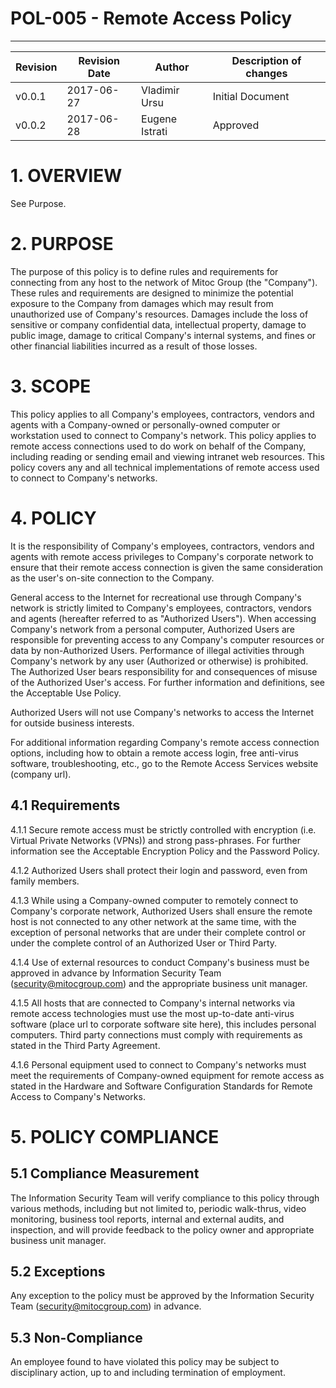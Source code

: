 # POL-005 - Remote Access Policy
--------------------------------


Revision | Revision Date | Author | Description of changes
-------- | ------------- | ------ | ----------------------
v0.0.1 | 2017-06-27 | Vladimir Ursu | Initial Document
v0.0.2 | 2017-06-28 | Eugene Istrati | Approved


# 1. OVERVIEW

See Purpose.


# 2. PURPOSE

The purpose of this policy is to define rules and requirements for connecting
from any host to the network of Mitoc Group (the "Company"). These rules and
requirements are designed to minimize the potential exposure to the Company
from damages which may result from unauthorized use of Company's resources.
Damages include the loss of sensitive or company confidential data,
intellectual property, damage to public image, damage to critical Company's
internal systems, and fines or other financial liabilities incurred as a result
of those losses.


# 3. SCOPE

This policy applies to all Company's employees, contractors, vendors and agents
with a Company-owned or personally-owned computer or workstation used to
connect to Company's network. This policy applies to remote access connections
used to do work on behalf of the Company, including reading or sending email
and viewing intranet web resources. This policy covers any and all technical
implementations of remote access used to connect to Company's networks.


# 4. POLICY 

It is the responsibility of Company's employees, contractors, vendors and
agents with remote access privileges to Company's corporate network to ensure
that their remote access connection is given the same consideration as the
user's on-site connection to the Company.

General access to the Internet for recreational use through Company's network
is strictly limited to Company's employees, contractors, vendors and agents
(hereafter referred to as "Authorized Users"). When accessing Company's network
from a personal computer, Authorized Users are responsible for preventing
access to any Company's computer resources or data by non-Authorized Users.
Performance of illegal activities through Company's network by any user
(Authorized or otherwise) is prohibited. The Authorized User bears
responsibility for and consequences of misuse of the Authorized User's access.
For further information and definitions, see the Acceptable Use Policy.

Authorized Users will not use Company's networks to access the Internet for
outside business interests.

For additional information regarding Company's remote access connection options,
including how to obtain a remote access login, free anti-virus software,
troubleshooting, etc., go to the Remote Access Services website (company url).

##  4.1	Requirements 

4.1.1	Secure remote access must be strictly controlled with encryption (i.e.
Virtual Private Networks (VPNs)) and strong pass-phrases. For further
information see the Acceptable Encryption Policy and the Password Policy.

4.1.2	Authorized Users shall protect their login and password, even from
family members.

4.1.3	While using a Company-owned computer to remotely connect to Company's
corporate network, Authorized Users shall ensure the remote host is not
connected to any other network at the same time, with the exception of personal
networks that are under their complete control or under the complete control of
an Authorized User or Third Party.

4.1.4	Use of external resources to conduct Company's business must be
approved in advance by Information Security Team (security@mitocgroup.com)
and the appropriate business unit manager.

4.1.5	All hosts that are connected to Company's internal networks via remote
access technologies must use the most up-to-date anti-virus software (place url
to corporate software site here), this includes personal computers. Third party
connections must comply with requirements as stated in the Third Party Agreement.

4.1.6	Personal equipment used to connect to Company's networks must meet the
requirements of Company-owned equipment for remote access as stated in the
Hardware and Software Configuration Standards for Remote Access to Company's
Networks.


# 5. POLICY COMPLIANCE 

## 5.1	Compliance Measurement

The Information Security Team will verify compliance to this policy through
various methods, including but not limited to, periodic walk-thrus, video
monitoring, business tool reports, internal and external audits, and
inspection, and will provide feedback to the policy owner and appropriate
business unit manager.

##  5.2	Exceptions

Any exception to the policy must be approved by the Information Security Team
(security@mitocgroup.com) in advance.

##  5.3	Non-Compliance

An employee found to have violated this policy may be subject to disciplinary
action, up to and including termination of employment.
